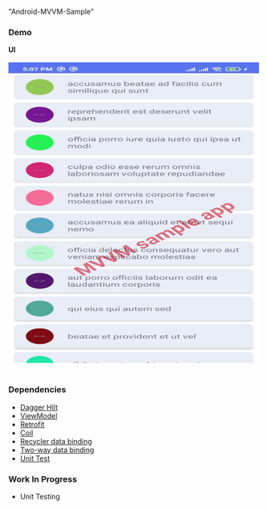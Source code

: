 "Android-MVVM-Sample"

### Demo

__UI__
<br><br>
<img src="./ScreenShot/demo.jpeg" width="500" height="600">
<br><br>

### Dependencies

- <a href="https://developer.android.com/training/dependency-injection/hilt-android">Dagger Hilt</a>
- <a href="https://developer.android.com/topic/libraries/architecture/viewmodel">ViewModel</a>
- <a href="https://square.github.io/retrofit/">Retrofit</a>
- <a href="https://github.com/coil-kt/coil">Coil</a>
- <a href="https://developer.android.com/codelabs/kotlin-android-training-diffutil-databinding#0">Recycler data binding</a>
- <a href="https://developer.android.com/topic/libraries/data-binding/two-way">Two-way data binding</a>
- <a href="https://developer.android.com/training/testing/junit-rules">Unit Test</a>


### Work In Progress
- Unit Testing
